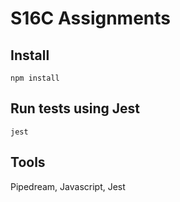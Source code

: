 # S16C Assignments

## Install
`npm install`

## Run tests using Jest
`jest`

## Tools
Pipedream, Javascript, Jest